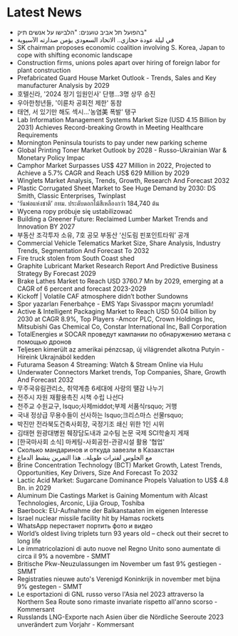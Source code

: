 # Latest News
-  בהפועל תל אביב טוענים: "הלבישו על אנשים תיק"
-  في ليلة عودة حجازي.. الاتحاد السعودي يؤمن صدارته الآسيوية
-  SK chairman proposes economic coalition involving S. Korea, Japan to cope with shifting economic landscape
-  Construction firms, unions poles apart over hiring of foreign labor for plant construction
-  Prefabricated Guard House Market Outlook - Trends, Sales and Key manufacturer Analysis by 2029
-  호텔신라, '2024 정기 임원인사' 단행…3명 상무 승진
-  우아한청년들, '이륜차 공회전 제한' 동참
-  태연, 서 있기만 해도 섹시…'농염美 폭발' 탱구
-  Lab Information Management Systems Market Size (USD 4.15 Billion by 2031) Achieves Record-breaking Growth in Meeting Healthcare Requirements
-  Mornington Peninsula tourists to pay under new parking scheme
-  Global Printing Toner Market Outlook by 2028 - Russo-Ukrainian War & Monetary Policy Impac
-  Camphor Market Surpasses US$ 427 Million in 2022, Projected to Achieve a 5.7% CAGR and Reach US$ 629 Million by 2029
-  Winglets Market Analysis, Trends, Growth, Research And Forecast 2032
-  Plastic Corrugated Sheet Market to See Huge Demand by 2030: DS Smith, Classic Enterprises, Twinplast
-  ‘วันพ่อแห่งชาติ’ กทม. ประดับดอกไม้สีเหลืองกว่า 184,740 ต้น
-  Wycena ropy próbuje się ustabilizować
-  Building a Greener Future: Reclaimed Lumber Market Trends and Innovation BY 2027
-  부동산 조각투자 소유, 7호 공모 부동산 ‘신도림 핀포인트타워’ 공개
-  Commercial Vehicle Telematics Market Size, Share Analysis, Industry Trends, Segmentation And Forecast To 2032
-  Fire truck stolen from South Coast shed
-  Graphite Lubricant Market Research Report And Predictive Business Strategy By Forecast 2029
-  Brake Lathes Market to Reach USD 3760.7 Mn by 2029, emerging at a CAGR of 6 percent and forecast 2023-2029
-  Kickoff | Volatile CAF atmosphere didn’t bother Sundowns
-  Spor yazarları Fenerbahçe - EMS Yapı Sivasspor maçını yorumladı!
-  Active & Intelligent Packaging Market to Reach USD 50.04 billion by 2030 at CAGR 8.9%, Top Players -Amcor PLC, Crown Holdings Inc, Mitsubishi Gas Chemical Co, Constar International Inc, Ball Corporation
-  TotalEnergies и SOCAR проведут кампании по обнаружению метана с помощью дронов
-  Teljesen kimerült az amerikai pénzcsap, új világrendet alkotna Putyin - Híreink Ukrajnából kedden
-  Futurama Season 4 Streaming: Watch & Stream Online via Hulu
-  Underwater Connectors Market trends, Top Companies, Share, Growth And Forecast 2032
-  무주국유림관리소, 취약계층 6세대에 사랑의 땔감 나누기
-  전주시 자원 재활용촉진 시책 수립 나선다
-  천주교 수원교구, lsquo;사제middot;부제 서품식rsquo; 거행
-  국내 정상급 무용수들이 선사하는 lsquo;크리스마스 선물rsquo;
-  박진만 전라북도건축사회장, 국정기조 쇄신 위한 1인 시위
-  김태현 원광대병원 췌장담도내과 교수팀 논문 국제 SCI학술지 게재
-  [한국마사회 소식] 마케팅-사회공헌-관광시설 활용 '협업'
-  Сколько мандаринов и откуда завезли в Казахстан
-  مع الجلوس لفترات طويلة.. هذا التمرين ينشط الدماغ
-  Brine Concentration Technology (BCT) Market Growth, Latest Trends, Opportunities, Key Drivers, Size And Forecast To 2032
-  Lactic Acid Market: Sugarcane Dominance Propels Valuation to US$ 4.8 Bn. in 2029
-  Aluminum Die Castings Market is Gaining Momentum with Alcast Technologies, Arconic, Lijia Group, Toshiba
-  Baerbock: EU-Aufnahme der Balkanstaaten im eigenen Interesse
-  Israel nuclear missile facility hit by Hamas rockets
-  WhatsApp перестанет портить фото и видео
-  World’s oldest living triplets turn 93 years old – check out their secret to long life
-  Le immatricolazioni di auto nuove nel Regno Unito sono aumentate di circa il 9% a novembre - SMMT
-  Britische Pkw-Neuzulassungen im November um fast 9% gestiegen - SMMT
-  Registraties nieuwe auto's Verenigd Koninkrijk in november met bijna 9% gestegen - SMMT
-  Le esportazioni di GNL russo verso l'Asia nel 2023 attraverso la Northern Sea Route sono rimaste invariate rispetto all'anno scorso - Kommersant
-  Russlands LNG-Exporte nach Asien über die Nördliche Seeroute 2023 unverändert zum Vorjahr - Kommersant
